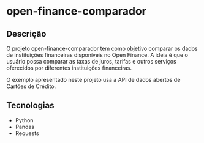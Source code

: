 # open-finance-comparador

## Descrição

O projeto open-finance-comparador tem como objetivo comparar os dados de instituições financeiras disponíveis no Open Finance.
A ideia é que o usuário possa comparar as taxas de juros, tarifas e outros serviços oferecidos por diferentes instituições financeiras.

O exemplo apresentado neste projeto usa a API de dados abertos de Cartões de Crédito.

## Tecnologias

- Python
- Pandas
- Requests
